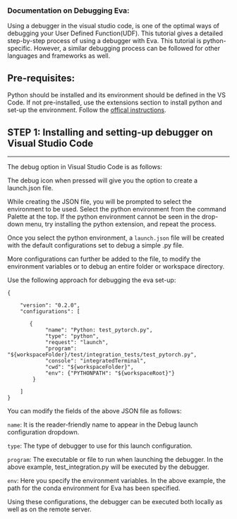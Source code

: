 ### Documentation on Debugging Eva:

Using a debugger in the visual studio code, is one of the optimal ways of debugging your User Defined Function(UDF). This tutorial gives a detailed step-by-step process of using a debugger with Eva. This tutorial is python-specific. However, a similar debugging process can be followed for other languages and frameworks as well.

## Pre-requisites:
Python should be installed and its environment should be defined in the VS Code. If not pre-installed, use the extensions section to install python and set-up the environment. Follow the [offical instructions](https://realpython.com/python-development-visual-studio-code).


## STEP 1: Installing and setting-up debugger on Visual Studio Code
----------------------------------------------------------------

The debug option in Visual Studio Code is as follows:

The debug icon when pressed will give you the option to create a launch.json file.


While creating the JSON file, you will be prompted to select the environment to be used. Select the python environment from the command Palette at the top. If the python environment cannot be seen in the drop-down menu, try installing the python extension, and repeat the process.

Once you select the python environment, a `launch.json` file will be created with the default configurations set to debug a simple .py file.

More configurations can further be added to the file, to modify the environment variables or to debug an entire folder or workspace directory.

Use the following approach for debugging the eva set-up:

```
{

    "version": "0.2.0",
    "configurations": [

       {
            "name": "Python: test_pytorch.py",
            "type": "python",
            "request": "launch",
            "program": "${workspaceFolder}/test/integration_tests/test_pytorch.py",
            "console": "integratedTerminal",
            "cwd": "${workspaceFolder}",
            "env": {"PYTHONPATH": "${workspaceRoot}"}
        }

    ]
}
```


You can modify the fields of the above JSON file as follows:

   `name`:  It is the reader-friendly name to appear in the Debug launch configuration dropdown.

   `type`: The type of debugger to use for this launch configuration.

   `program`: The executable or file to run when launching the debugger. In the above example, test_integration.py will be executed by the debugger.

   `env`: Here you specify the environment variables. In the above example, the path for the conda environment for Eva has been specified.


Using these configurations, the debugger can be executed both locally as well as on the remote server.